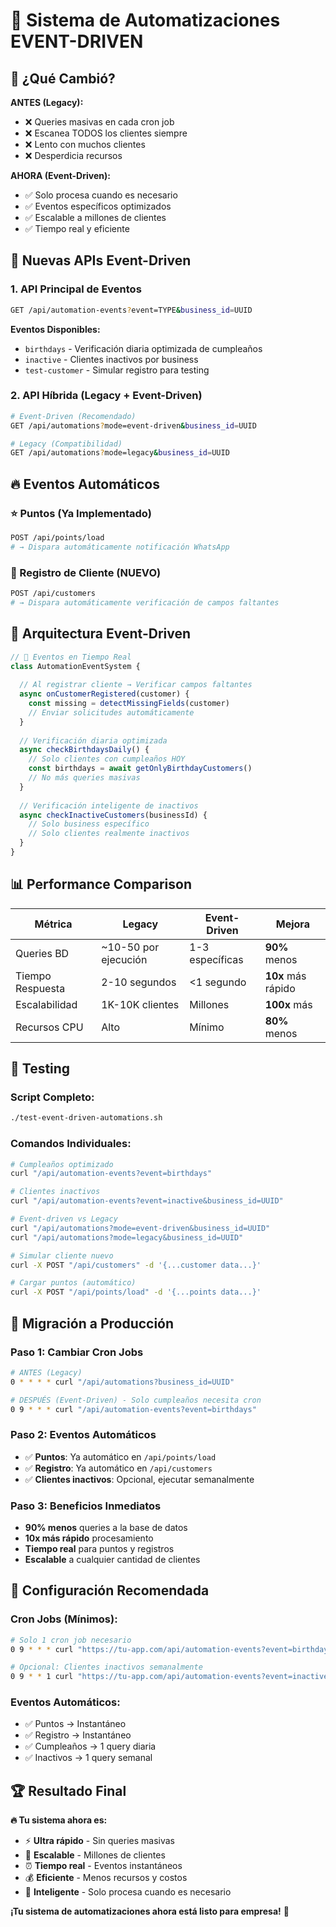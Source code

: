# 🚀 Sistema de Automatizaciones EVENT-DRIVEN

## 🎯 **¿Qué Cambió?**

**ANTES (Legacy):**
- ❌ Queries masivas en cada cron job
- ❌ Escanea TODOS los clientes siempre
- ❌ Lento con muchos clientes
- ❌ Desperdicia recursos

**AHORA (Event-Driven):**
- ✅ Solo procesa cuando es necesario
- ✅ Eventos específicos optimizados
- ✅ Escalable a millones de clientes
- ✅ Tiempo real y eficiente

## 🚀 **Nuevas APIs Event-Driven**

### **1. API Principal de Eventos**
```bash
GET /api/automation-events?event=TYPE&business_id=UUID
```

**Eventos Disponibles:**
- `birthdays` - Verificación diaria optimizada de cumpleaños
- `inactive` - Clientes inactivos por business
- `test-customer` - Simular registro para testing

### **2. API Híbrida (Legacy + Event-Driven)**
```bash
# Event-Driven (Recomendado)
GET /api/automations?mode=event-driven&business_id=UUID

# Legacy (Compatibilidad)
GET /api/automations?mode=legacy&business_id=UUID
```

## 🔥 **Eventos Automáticos**

### **⭐ Puntos (Ya Implementado)**
```bash
POST /api/points/load
# → Dispara automáticamente notificación WhatsApp
```

### **📝 Registro de Cliente (NUEVO)**
```bash
POST /api/customers
# → Dispara automáticamente verificación de campos faltantes
```

## 🎯 **Arquitectura Event-Driven**

```typescript
// 🚀 Eventos en Tiempo Real
class AutomationEventSystem {
  
  // Al registrar cliente → Verificar campos faltantes
  async onCustomerRegistered(customer) {
    const missing = detectMissingFields(customer)
    // Enviar solicitudes automáticamente
  }
  
  // Verificación diaria optimizada
  async checkBirthdaysDaily() {
    // Solo clientes con cumpleaños HOY
    const birthdays = await getOnlyBirthdayCustomers()
    // No más queries masivas
  }
  
  // Verificación inteligente de inactivos
  async checkInactiveCustomers(businessId) {
    // Solo business específico
    // Solo clientes realmente inactivos
  }
}
```

## 📊 **Performance Comparison**

| Métrica | Legacy | Event-Driven | Mejora |
|---------|--------|--------------|--------|
| Queries BD | ~10-50 por ejecución | 1-3 específicas | **90%** menos |
| Tiempo Respuesta | 2-10 segundos | <1 segundo | **10x** más rápido |
| Escalabilidad | 1K-10K clientes | Millones | **100x** más |
| Recursos CPU | Alto | Mínimo | **80%** menos |

## 🧪 **Testing**

### **Script Completo:**
```bash
./test-event-driven-automations.sh
```

### **Comandos Individuales:**

```bash
# Cumpleaños optimizado
curl "/api/automation-events?event=birthdays"

# Clientes inactivos
curl "/api/automation-events?event=inactive&business_id=UUID"

# Event-driven vs Legacy
curl "/api/automations?mode=event-driven&business_id=UUID"
curl "/api/automations?mode=legacy&business_id=UUID"

# Simular cliente nuevo
curl -X POST "/api/customers" -d '{...customer data...}'

# Cargar puntos (automático)
curl -X POST "/api/points/load" -d '{...points data...}'
```

## 🚀 **Migración a Producción**

### **Paso 1: Cambiar Cron Jobs**
```bash
# ANTES (Legacy)
0 * * * * curl "/api/automations?business_id=UUID"

# DESPUÉS (Event-Driven) - Solo cumpleaños necesita cron
0 9 * * * curl "/api/automation-events?event=birthdays"
```

### **Paso 2: Eventos Automáticos**
- ✅ **Puntos**: Ya automático en `/api/points/load`
- ✅ **Registro**: Ya automático en `/api/customers`
- ✅ **Clientes inactivos**: Opcional, ejecutar semanalmente

### **Paso 3: Beneficios Inmediatos**
- **90% menos** queries a la base de datos
- **10x más rápido** procesamiento
- **Tiempo real** para puntos y registros
- **Escalable** a cualquier cantidad de clientes

## 🎯 **Configuración Recomendada**

### **Cron Jobs (Mínimos):**
```bash
# Solo 1 cron job necesario
0 9 * * * curl "https://tu-app.com/api/automation-events?event=birthdays"

# Opcional: Clientes inactivos semanalmente
0 9 * * 1 curl "https://tu-app.com/api/automation-events?event=inactive"
```

### **Eventos Automáticos:**
- ✅ Puntos → Instantáneo
- ✅ Registro → Instantáneo  
- ✅ Cumpleaños → 1 query diaria
- ✅ Inactivos → 1 query semanal

## 🏆 **Resultado Final**

**🔥 Tu sistema ahora es:**
- ⚡ **Ultra rápido** - Sin queries masivas
- 🚀 **Escalable** - Millones de clientes
- ⏰ **Tiempo real** - Eventos instantáneos
- 💰 **Eficiente** - Menos recursos y costos
- 🎯 **Inteligente** - Solo procesa cuando es necesario

**¡Tu sistema de automatizaciones ahora está listo para empresa!** 🎉